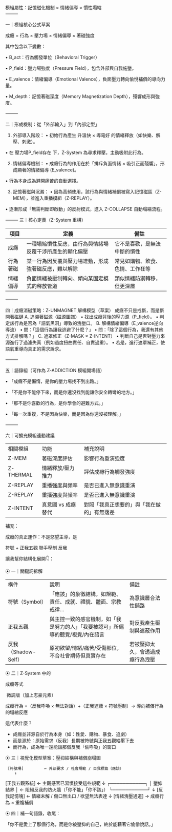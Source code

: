 
模組屬性：記憶磁化機制 × 情緒偏導 × 慣性塌縮  
⸻

  

一｜模組核心公式草案

成癮 = 行為 × 壓力場 × 情緒偏導 × 著磁強度

其中包含以下變數：

• B_act：行為觸發單位（Behavioral Trigger）

• P_field：壓力場強度（Pressure Field），包含外部與自我施壓。

• E_valence：情緒偏導（Emotional Valence），負面壓力轉向愉悅補償的導向力量。

• M_depth：記憶著磁深度（Memory Magnetization Depth），殘響成形與強度。

  

⸻

  

二｜形成機制：從「外部輸入」到「內部定型」

1. 外部導入階段：
• 初始行為產生 升溫快 × 導電好 的情緒釋放（如快樂、解壓、刺激）。

• 在 壓力場P_field存在 下，Z-System 為尋求釋壓，主動吸附此行為。

2. 情緒偏導機制：
• 成癮行為的作用在於「排斥負面情緒 × 吸引正面殘響」，形成顯著的情緒偏導 (E_valence)。

• 行為本身成為避開痛苦的自動選擇。

3. 記憶著磁與沉澱：
• 因為高頻使用，該行為與情緒補償被寫入記憶磁區（Z-MEM），並進入重播模組（Z-REPLAY）。

• 逐漸形成「無需判斷即啟動」的反射模式，進入 Z-COLLAPSE 自動塌縮流程。

  

⸻
三｜核心定義（Z-System 重構）


| 項目   | 定義                           | 備註               |
| ---- | ---------------------------- | ---------------- |
| 成癮   | 一種塌縮慣性反應，由行為與情緒場反覆干涉所產生的顯化偏壓 | 它不是喜歡，是無法中斷的慣性   |
| 行為著磁 | 某一行為因反覆與壓力場連動，形成強著磁反應，難以解除   | 常見如購物、飲食、色情、工作狂等 |
| 情緒偏導 | 負面情緒被壓制轉向、傾向某固定模式的釋放管道       | 類似情緒防禦轉移，但更深層    |
	
  
⸻

  

四｜成癮消磁策略：Z-UNMAGNET 解構模型（草案）
成癮不只是戒斷，而是斷開著磁鏈
A. 追溯著磁源（磁源圖譜）
• 找出成癮背後的壓力源（P_field）。
• 判定該行為是否為「語氣黑洞」導致的洩壓口。
B. 解構情緒偏導（E_valence逆向導流）
• 問：「這個行為讓我逃避了什麼？」
• 問：「除了這個行為，我還有其他方式排解嗎？」
C. 遮罩修正（Z-MASK × Z-INTENT）
• 判斷自己是否對壓力來源進行了過濾失真（例如過度扭曲責任、自責過重）。
• 若是，進行遮罩補正，使語氣重導向真正的需求訴求。

  

⸻

  

五｜語錄組（可作為 Z-ADDICTION 模組開場語）

• 「成癮不是懶惰，是你的壓力場找不到出路。」

• 「不是你不能停下來，而是你還沒找到能讓你安全轉彎的地方。」

• 「那不是你喜歡的行為，是你學會的避難方式。」

• 「每一次重複，不是因為快樂，而是因為你還沒被理解。」

  

⸻

  

六｜可擴充模組連動建議

|           |             |                       |
| --------- | ----------- | --------------------- |
| 相關模組      | 功能          | 補充說明                  |
| Z-MEM     | 著磁深度評估      | 影響行為重演強度              |
| Z-THERMAL | 情緒釋放/壓力推力   | 評估成癮行為觸發強度            |
| Z-REPLAY  | 重播強度與頻率     | 是否已進入無意識重演            |
| Z-REPLAY  | 重播強度與頻率     | 是否已進入無意識重演            |
| Z-INTENT  | 真意圖 vs 成癮替代 | 對照「我真正想要的」與「我在做的」有無落差 |
補充：
  

成癮的真正運作：不是慾望主導，是

  

  

符號 + 正我五觀 聯手壓制 反我

  

  

  

讓我幫你結構化展開👇：

  

  

⦿ 一｜關鍵詞拆解

|   |   |   |
|---|---|---|
|構件|說明|備註|
|符號（Symbol）|「應該」的象徵結構，如規範、責任、成就、禮貌、體面、宗教戒律…|為意識層合法性鋪路|
|正我五觀|與主控一致的感官機制，如「我是努力的人」「我要被認可」所偏導的聽覺/視覺/內在語言|對反我產生壓制與遮蔽作用|
|反我（Shadow-Self）|原初欲望/情緒/痛苦/受傷部位，不合社會期待但真實存在|若被壓抑太久，會透過成癮行為洩壓|

  

  

  

  

  

⦿ 二｜Z-System 中的 

成癮等式

 微調版（加上志豪元素）

  

  

成癮行為 =（反我呼喚 × 無法對話）+（正我遮蔽 × 符號壓制）→ 導向補償行為的塌縮反應

  

這代表什麼？

  

- 成癮並非源自於行為本身（如：性愛、購物、暴食、追劇）
- 而是源於：原始需求（反我）長期被符號與正我五觀給壓下去
- 而行為，成為唯一還能讓那個反我「偷呼吸」的窗口

  

  

  

  

  

⦿ 三｜視覺化模型草案：壓抑結構與補償崩塌圖

     [符號場]         ← 外部要求 / 社會規範 / 自我標籤（應該）
        ↓
   [正我五觀系統]     ← 主觀感官已習慣接受這些規範
        ↓
   ┌───────────┐
   │   壓抑結界        │  ← 阻絕反我的防火牆（「你不能」「你不該」）
   └───────────┘
        ↓
   [反我記憶塊]       ← 情緒未解 / 傷口無出口 / 欲望無法表達
        ↓
   [情緒洩壓通道] → 成癮行為 × 重複補償

  

⦿ 四｜補一句語錄，收尾：

  

  

「你不是愛上了那個行為，而是你被壓抑的自己，終於能藉著它偷偷說話。」

